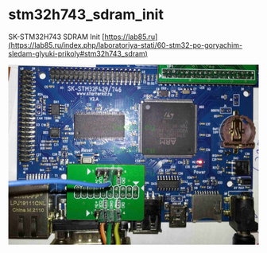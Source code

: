 # stm32h743_sdram_init
SK-STM32H743 SDRAM Init
[https://lab85.ru](https://lab85.ru/index.php/laboratoriya-stati/60-stm32-po-goryachim-sledam-glyuki-prikoly#stm32h743_sdram)

<img src="./doc/SK-STM32H743.jpg" width="927">
